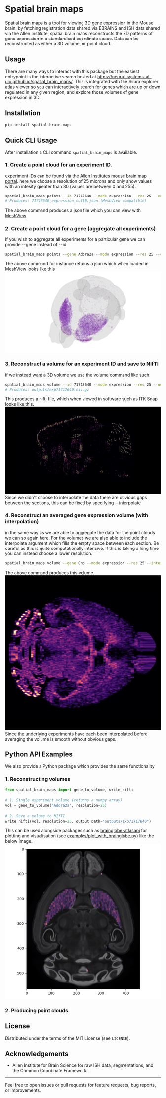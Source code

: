 
# Spatial brain maps

Spatial brain maps is a tool for viewing 3D gene expression in the Mouse brain. by fetching registration data shared via EBRAINS and ISH data shared via the Allen Institute, spatial brain maps reconstructs the 3D patterns of gene expression in a standardised coordinate space. Data can be reconstructed as either a 3D volume, or point cloud. 

## Usage 
There are many ways to interact with this package but the easiest entrypoint is the interactive search hosted at 
https://neural-systems-at-uio.github.io/spatial_brain_maps/. This is integrated with the Siibra explorer atlas viewer so you can interactively search for genes which are up or down regulated in any given region, and explore those volumes of gene expression in 3D. 
## Installation

```bash
pip install spatial-brain-maps
```



## Quick CLI Usage

After installation a CLI command `spatial_brain_maps` is available. 

### 1. Create a point cloud for an experiment ID. 
experiment IDs can be found via the [Allen Institutes mouse brain map portal](https://mouse.brain-map.org). 
here we choose a resolution of 25 microns and only show values with an intesity greater than 30 (values are between 0 and 255).
```bash
spatial_brain_maps points --id 71717640 --mode expression --res 25 --cut 30
# Produces: 71717640_expression_cut30.json (MeshView compatible)
```
The above command produces a json file which you can view with [MeshView](https://meshview.apps.ebrains.eu/?atlas=ABA_Mouse_CCFv3_2017_25um)
### 2. Create a point cloud for a gene (aggregate all experiments)
If you wish to aggregate all experiments for a particular gene we can provide --gene instead of --id
```bash
spatial_brain_maps points --gene Adora2a --mode expression --res 25 --cut 30
```
The above command for instance returns a json which when loaded in MeshView looks like this
![Aggregated Adora2a expression point cloud in MeshView](https://github.com/Neural-Systems-at-UIO/spatial_brain_maps/blob/main/examples/outputs/Adora2a_MeshView.png?raw=true)
### 3. Reconstruct a volume for an experiment ID and save to NIfTI
if we instead want a 3D volume we use the volume command like such. 
```bash
spatial_brain_maps volume --id 71717640 --mode expression --res 25 --out-nifti outputs/exp71717640
# Produces: outputs/exp71717640.nii.gz
```
This produces a nifti file, which when viewed in software such as ITK Snap looks like this.
![a sagittal section through the 71717640 experiment. It contains gaps between slices where there is no data.](https://github.com/Neural-Systems-at-UIO/spatial_brain_maps/blob/main/examples/outputs/sagitall_71717640.png?raw=true)
Since we didn't choose to interpolate the data there are obvious gaps between the sections, this can be fixed by specifying --interpolate

### 4. Reconstruct an averaged gene expression volume (with interpolation)
in the same way as we are able to aggregate the data for the point clouds we can so again here. For the volumes we are also able to include the interpolate argument which fills the empty space between each section. Be careful as this is quite computationally intensive. If this is taking a long time you can instead choose a lower resolution. 
```bash
spatial_brain_maps volume --gene Cnp --mode expression --res 25 --interpolate --out-nifti outputs/Cnp_mean
```
The above command produces this volume. ![a horizontal section through the Cnp gene volume. It is continous containing no gaps between sections](https://github.com/Neural-Systems-at-UIO/spatial_brain_maps/blob/main/examples/outputs/Cnp_horizontal.png?raw=true) Since the underlying experiments have each been interpolated before averaging the volume is smooth without obvious gaps. 
## Python API Examples
We also provide a Python package which provides the same functionality
### 1. Reconstructing volumes

```python
from spatial_brain_maps import gene_to_volume, write_nifti

# 1. Single experiment volume (returns a numpy array)
vol = gene_to_volume('Adora2a', resolution=25)

# 2. Save a volume to NIfTI 
write_nifti(vol, resolution=25, output_path="outputs/exp71717640")
```
This can be used alongside packages such as [brainglobe-atlasapi](https://github.com/brainglobe/brainatlas-api) for plotting and visualisation (see [examples/plot_with_brainglobe.py](examples/plot_with_brainglobe.py)) like the below image.
![A horizontal section through the Adora2 gene on top of a Nissl stained reference template.](https://github.com/Neural-Systems-at-UIO/spatial_brain_maps/blob/main/examples/outputs/Adora2a_horizontal.png?raw=true) 

### 2. Producing point clouds. 


## License

Distributed under the terms of the MIT License (see `LICENSE`).

## Acknowledgements

- Allen Institute for Brain Science for raw ISH data, segmentations, and the Common Coordinate Framework.


---

Feel free to open issues or pull requests for feature requests, bug reports, or improvements.

